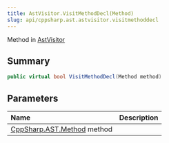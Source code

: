 ```yaml
---
title: AstVisitor.VisitMethodDecl(Method)
slug: api/cppsharp.ast.astvisitor.visitmethoddecl
---
```

Method in [AstVisitor](/api/cppsharp/ast/astvisitor)

## Summary



```csharp
public virtual bool VisitMethodDecl(Method method)
```

## Parameters

|Name|Description|
|:---|:---|
|[CppSharp.AST.Method](/api/cppsharp/ast/method) method||

